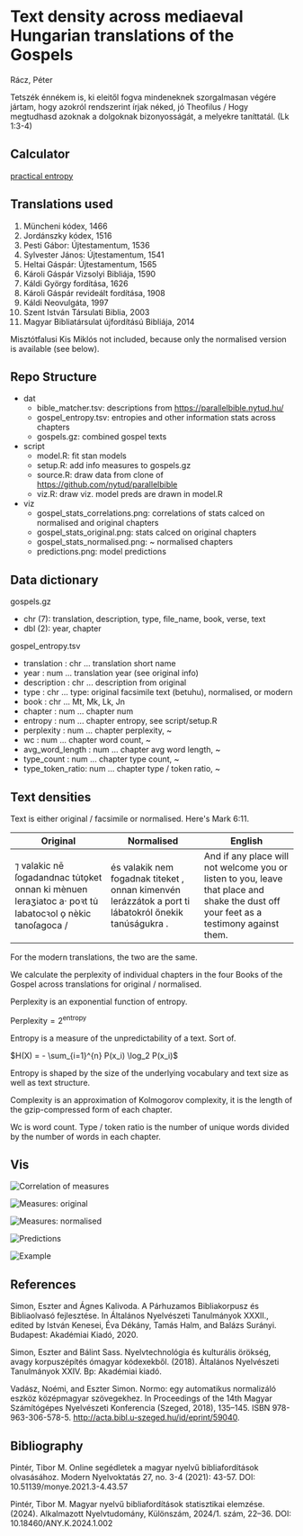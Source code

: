 # Text density across mediaeval Hungarian translations of the Gospels

Rácz, Péter

Tetszék énnékem is, ki eleitől fogva mindeneknek szorgalmasan végére jártam, hogy azokról rendszerint írjak néked, jó Theofilus / Hogy megtudhasd azoknak a dolgoknak bizonyosságát, a melyekre taníttatál. (Lk 1:3-4)

## Calculator

[practical entropy](https://petyaracz.shinyapps.io/perplexity_complexity_calculator/)

## Translations used

1. Müncheni kódex, 1466    
2. Jordánszky kódex, 1516                        
3. Pesti Gábor: Újtestamentum, 1536                
4. Sylvester János: Újtestamentum, 1541            
5. Heltai Gáspár: Újtestamentum, 1565              
6. Károli Gáspár Vizsolyi Bibliája, 1590           
7. Káldi György fordítása, 1626                    
8. Károli Gáspár revideált fordítása, 1908
9. Káldi Neovulgáta, 1997 
10. Szent István Társulati Biblia, 2003
11. Magyar Bibliatársulat újfordítású Bibliája, 2014

Misztótfalusi Kis Miklós not included, because only the normalised version is available (see below).

## Repo Structure

- dat
	- bible_matcher.tsv: descriptions from https://parallelbible.nytud.hu/
	- gospel_entropy.tsv: entropies and other information stats across chapters
	- gospels.gz: combined gospel texts
- script
	- model.R: fit stan models
	- setup.R: add info measures to gospels.gz
	- source.R: draw data from clone of https://github.com/nytud/parallelbible
	- viz.R: draw viz. model preds are drawn in model.R
- viz
	- gospel_stats_correlations.png: correlations of stats calced on normalised and original chapters
	- gospel_stats_original.png: stats calced on original chapters
	- gospel_stats_normalised.png: ~ normalised chapters
	- predictions.png: model predictions

## Data dictionary

gospels.gz

- chr (7): translation, description, type, file_name, book, verse, text
- dbl (2): year, chapter

gospel_entropy.tsv

 - translation     : chr ... translation short name
 - year            : num ... translation year (see original info)
 - description     : chr ... description from original
 - type            : chr ... type: original facsimile text (betuhu), normalised, or modern
 - book            : chr ... Mt, Mk, Lk, Jn
 - chapter           : num ... chapter num
 - entropy         : num ... chapter entropy, see script/setup.R
 - perplexity      : num ... chapter perplexity, ~
 - wc              : num ... chapter word count, ~
 - avg_word_length : num ... chapter avg word length, ~
 - type_count      : num ... chapter type count, ~
 - type_token_ratio: num ... chapter type / token ratio, ~

## Text densities

Text is either original / facsimile or normalised. Here's Mark 6:11.

| Original | Normalised | English |
|----------|------------|---------|
| ⁊ valakic nē ſogadandnac tu̇to̗ket  onnan ki mènuen leraʒiatoc a· poꝛt tu̇ labatocꝛol o̗ nèkic tanoſagoca / | és valakik nem fogadnak titeket , onnan kimenvén lerázzátok a port ti lábatokról őnekik tanúságukra . | And if any place will not welcome you or listen to you, leave that place and shake the dust off your feet as a testimony against them. |

For the modern translations, the two are the same.

We calculate the perplexity of individual chapters in the four Books of the Gospel across translations for original / normalised.

Perplexity is an exponential function of entropy.

$\text{Perplexity} = 2^{\text{entropy}}$

Entropy is a measure of the unpredictability of a text. Sort of.

$H(X) = - \sum_{i=1}^{n} P(x_i) \log_2 P(x_i)$

Entropy is shaped by the size of the underlying vocabulary and text size as well as text structure.

Complexity is an approximation of Kolmogorov complexity, it is the length of the gzip-compressed form of each chapter.

Wc is word count. Type / token ratio is the number of unique words divided by the number of words in each chapter.

## Vis

![Correlation of measures](viz/gospel_varcorr_corplot.png)

![Measures: original](viz/gospel_stats_facsimile.png)

![Measures: normalised](viz/gospel_stats_normalised.png)

![Predictions](viz/gospel_preds.png)

![Example](viz/gospel_matthew.png)

## References

Simon, Eszter and Ágnes Kalivoda. A Párhuzamos Bibliakorpusz és Bibliaolvasó fejlesztése. In Általános Nyelvészeti Tanulmányok XXXII., edited by István Kenesei, Éva Dékány, Tamás Halm, and Balázs Surányi. Budapest: Akadémiai Kiadó, 2020.

Simon, Eszter and Bálint Sass. Nyelvtechnológia és kulturális örökség, avagy korpuszépítés ómagyar kódexekből. (2018). Általános Nyelvészeti Tanulmányok XXIV. Bp: Akadémiai kiadó.

Vadász, Noémi, and Eszter Simon. Normo: egy automatikus normalizáló eszköz középmagyar szövegekhez. In Proceedings of the 14th Magyar Számítógépes Nyelvészeti Konferencia (Szeged, 2018), 135–145. ISBN 978-963-306-578-5. http://acta.bibl.u-szeged.hu/id/eprint/59040.

## Bibliography

Pintér, Tibor M. Online segédletek a magyar nyelvű bibliafordítások olvasásához. Modern Nyelvoktatás 27, no. 3-4 (2021): 43-57. DOI: 10.51139/monye.2021.3-4.43.57

Pintér, Tibor M. Magyar nyelvű bibliafordítások statisztikai elemzése. (2024). Alkalmazott Nyelvtudomány, Különszám, 2024/1. szám, 22–36. DOI: 10.18460/ANY.K.2024.1.002
